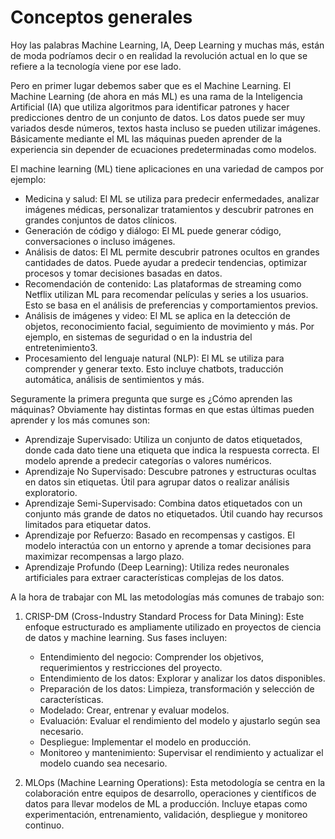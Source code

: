 # Conceptos generales
Hoy las palabras Machine Learning, IA, Deep Learning y muchas más, están de moda podríamos decir o en realidad la revolución actual en lo que se refiere a la tecnología viene por ese lado.

Pero en primer lugar debemos saber que es el Machine Learning. El Machine Learning (de ahora en más ML) es una rama de la Inteligencia Artificial (IA) que utiliza algoritmos para identificar patrones y hacer predicciones dentro de un conjunto de datos. Los datos puede ser muy variados desde números, textos hasta incluso se pueden utilizar imágenes. Básicamente mediante el ML las máquinas pueden aprender de la experiencia sin depender de ecuaciones predeterminadas como modelos.

El machine learning (ML) tiene aplicaciones en una variedad de campos por ejemplo:

- Medicina y salud: El ML se utiliza para predecir enfermedades, analizar imágenes médicas, personalizar tratamientos y descubrir patrones en grandes conjuntos de datos clínicos.
- Generación de código y diálogo: El ML puede generar código, conversaciones o incluso imágenes.
- Análisis de datos: El ML permite descubrir patrones ocultos en grandes cantidades de datos. Puede ayudar a predecir tendencias, optimizar procesos y tomar decisiones basadas en datos.
- Recomendación de contenido: Las plataformas de streaming como Netflix utilizan ML para recomendar películas y series a los usuarios. Esto se basa en el análisis de preferencias y comportamientos previos.
- Análisis de imágenes y video: El ML se aplica en la detección de objetos, reconocimiento facial, seguimiento de movimiento y más. Por ejemplo, en sistemas de seguridad o en la industria del entretenimiento3.
- Procesamiento del lenguaje natural (NLP): El ML se utiliza para comprender y generar texto. Esto incluye chatbots, traducción automática, análisis de sentimientos y más.

Seguramente la primera pregunta que surge es ¿Cómo aprenden las máquinas? Obviamente hay distintas formas en que estas últimas pueden aprender y los más comunes son:

- Aprendizaje Supervisado: Utiliza un conjunto de datos etiquetados, donde cada dato tiene una etiqueta que indica la respuesta correcta. El modelo aprende a predecir categorías o valores numéricos.
- Aprendizaje No Supervisado: Descubre patrones y estructuras ocultas en datos sin etiquetas. Útil para agrupar datos o realizar análisis exploratorio.
- Aprendizaje Semi-Supervisado: Combina datos etiquetados con un conjunto más grande de datos no etiquetados. Útil cuando hay recursos limitados para etiquetar datos.
- Aprendizaje por Refuerzo: Basado en recompensas y castigos. El modelo interactúa con un entorno y aprende a tomar decisiones para maximizar recompensas a largo plazo.
- Aprendizaje Profundo (Deep Learning): Utiliza redes neuronales artificiales para extraer características complejas de los datos.

A la hora de trabajar con ML las metodologías más comunes de trabajo son:

1. CRISP-DM (Cross-Industry Standard Process for Data Mining): Este enfoque estructurado es ampliamente utilizado en proyectos de ciencia de datos y machine learning. Sus fases incluyen:

    - Entendimiento del negocio: Comprender los objetivos, requerimientos y restricciones del proyecto.
    - Entendimiento de los datos: Explorar y analizar los datos disponibles.
    - Preparación de los datos: Limpieza, transformación y selección de características.
    - Modelado: Crear, entrenar y evaluar modelos.
    - Evaluación: Evaluar el rendimiento del modelo y ajustarlo según sea necesario.
    - Despliegue: Implementar el modelo en producción.
    - Monitoreo y mantenimiento: Supervisar el rendimiento y actualizar el modelo cuando sea necesario.
2. MLOps (Machine Learning Operations): Esta metodología se centra en la colaboración entre equipos de desarrollo, operaciones y científicos de datos para llevar modelos de ML a producción. Incluye etapas como experimentación, entrenamiento, validación, despliegue y monitoreo continuo.